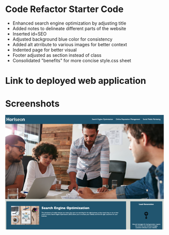 # Code Refactor Starter Code

- Enhanced search engine optimization by adjusting title
- Added notes to delineate different parts of the website
- Inserted id=SEO 
- Adjusted background blue color for consistency
- Added alt atrribute to various images for better context
- Indented page for better visual 
- Footer adjusted as section instead of class
- Consolidated "benefits" for more concise style.css sheet

# Link to deployed web application 



# Screenshots
![Homepage 1](./Develop/assets/images/Screenshot%202022-05-20%20at%2014.56.28.png) 
